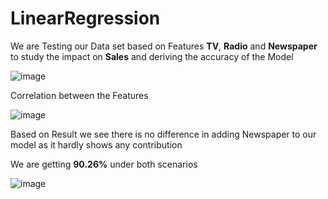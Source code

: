 # LinearRegression


We are Testing our Data set based on Features **TV**, **Radio** and **Newspaper** to study the impact on **Sales** and deriving the accuracy of the Model </br>

![image](https://user-images.githubusercontent.com/38419795/194034568-162f001b-04ec-4b08-9639-5426e7dd59f0.png) </br>

Correlation between the Features </br>

![image](https://user-images.githubusercontent.com/38419795/194035402-940b4c19-cc22-442f-85d2-17d01705ba59.png)


Based on Result we see there is no difference in adding Newspaper to our model as it hardly shows any contribution </br>

We are getting **90.26%** under both scenarios </br>


![image](https://user-images.githubusercontent.com/38419795/194034106-5f27ce86-66cd-4abf-9537-47f50d065f40.png)
